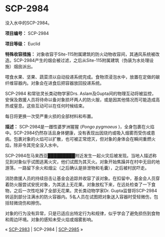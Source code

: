 # SCP-2984
                        




没入水中的SCP-2984。



**项目编号：** SCP-2984

**项目等级：** Euclid

**特殊收容措施：** 对象收容于Site-115附属建筑的防火动物收容间，其通风系统被改造。SCP-2984产生的烟会被过滤，之后从Site-115附属建筑（伪装为水处理设施）烟囱派出。

喂食水果、坚果、蔬菜须以自动投递系统完成。食物须浸泡水中，放置在定做的碳纤维容器内。对象会在进食后把容器放回投递系统。

SCP-2984 和常驻灵长类动物学家Drs. Aslam及Gupta间的物理互动将被监控，安保及救援人员将待命以备对象损坏两人的防火服，或是因其他情况而可能造成高热或窒息。这些互动可以在任何时候结束。

每日将更换一次受严重火损的全部材料和布置。

**描述：** SCP-2984是一雌性婆罗洲猩猩 (*Pongo pygmaeus* )，全身包裹在火焰中。SCP-2984仍然存活且身体健康，没有表现出因烧灼或吸入烟雾而受伤或患病。包裹对象的火焰可以扩散，也可被正常熄灭，但对象的身体会在瞬间重燃火焰，除非令其完全没入水中。

SCP-2984在马来西亚█████████附近发生一起火灾后被发现。当地人描述称见到对象似乎试图逃离火灾，他们试图为其灭火。对象开始焦躁并在村中无目的地游荡，一路留下余火和烟尘（之后确认是排泄物和毛囊），之后被村民吓走。

消防救援人员的持续目击让基金会追踪并收容了该对象。在扣留中，基金会人员穿着防火服尝试安抚对象，为其送上无花果。对象放松下来，在远处检查了一下食物，之后一次性吃掉了全部无花果。灵长类动物学家Dr. Gupta监督将SCP-2984转运到部分注满水的防火容器内。5名人员在试图把对象送入容器时受轻微伤，包括轻微烧伤和擦伤。

对象的行为没有异常，只是已适应出特定行为和规律，似乎学会了避免损伤到食物和周边环境。对象的感知未受火焰或烟雾影响。



« <a shape='rect' class='newpage' href='/scp-2983'>SCP-2983</a> | SCP-2984 | [SCP-2985](/scp-2985) »





                    